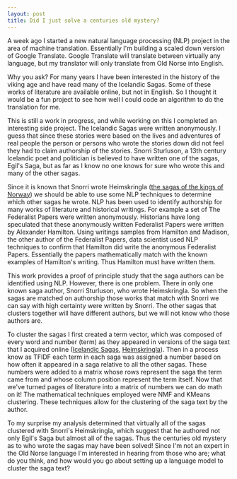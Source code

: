 ```yaml
---
layout: post
title: Did I just solve a centuries old mystery?
---
```

A week ago I started a new natural language processing (NLP) project in the area of machine translation.  Essentially I'm building a scaled down version of Google Translate.  Google Translate will translate between virtually any language, but my translator will only translate from Old Norse into English.

Why you ask?  For many years I have been interested in the history of the viking age and have read many of the Icelandic Sagas.  Some of these works of literature are available online, but not in English.  So I thought it would be a fun project to see how well I could code an algorithm to do the translation for me.

This is still a work in progress, and while working on this I completed an interesting side project.  The Icelandic Sagas were written anonymously.  I guess that since these stories were based on the lives and adventures of real people the person or persons who wrote the stories down did not feel they had to claim authorship of the stories.  Snorri Sturluson, a 13th century Icelandic poet and politician is believed to have written one of the sagas, Egil's Saga, but as far as I know no one knows for sure who wrote this and many of the other sagas.    

Since it is known that Snorri wrote Heimskringla ([the sagas of the kings of Norway](https://en.wikipedia.org/wiki/Heimskringla)) we should be able to use some NLP techniques to determine which other sagas he wrote.  NLP has been used to identify authorship for many works of literature and historical writings.  For example a set of The Federalist Papers were written anonymously.  Historians have long speculated that these anonymously written Federalist Papers were written by Alexander Hamilton.  Using writings samples from Hamilton and Madison, the other author of the Federalist Papers, data scientist used NLP techniques to confirm that Hamilton did write the anonymous Federalist Papers.  Essentially the papers mathematically match with the known examples of Hamilton's writing.  Thus Hamilton must have written them.

This work provides a proof of principle study that the saga authors can be identified using NLP.  However, there is one problem.  There in only one known saga author, Snorri Sturluson, who wrote Heimskringla.  So when the sagas are matched on authorship those works that match with Snorri we can say with high certainty were written by Snorri.  The other sagas that clusters together will have different authors, but we will not know who those authors are.

To cluster the sagas I first created a term vector, which was composed of every word and number (term) as they appeared in versions of the saga text that I acquired online ([Icelandic Sagas](http://www.sagadb.org/), [Heimskringla](https://www.snerpa.is/net/snorri/heimskri.htm)).  Then in a process know as TFIDF each term in each saga was assigned a number based on how often it appeared in a saga relative to all the other sagas.  These numbers were added to a matrix whose rows represent the saga the term came from and whose column position represent the term itself.  Now that we've turned pages of literature into a matrix of numbers  we can do math on it!  The mathematical techniques employed were NMF and KMeans clustering.  These techniques allow for the clustering of the saga text by the author.

To my surprise my analysis determined that virtually all of the sagas clustered with Snorri's Heimskringla, which suggest that he authored not only Egil's Saga but almost all of the sagas.  Thus the centuries old mystery as to who wrote the sagas may have been solved!  Since I'm not an expert in the Old Norse language I'm interested in hearing from those who are; what do you think, and how would you go about setting up a language model to cluster the saga text?  
